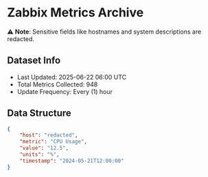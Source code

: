 # Zabbix Metrics Archive

⚠️ **Note**: Sensitive fields like hostnames and system descriptions are redacted.

## Dataset Info
- Last Updated: 2025-06-22 06:00 UTC
- Total Metrics Collected: 948
- Update Frequency: Every (1) hour

## Data Structure
```json
{
    "host": "redacted",
    "metric": "CPU Usage",
    "value": "12.5",
    "units": "%",
    "timestamp": "2024-05-21T12:00:00"
}
```
